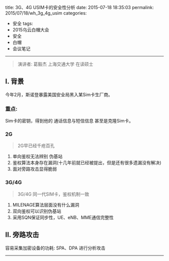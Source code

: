 title: 3G、4G USIM卡的安全性分析
date: 2015-07-18 18:35:03
permalink: 2015/07/18/wh_3g_4g_usim
categories:
- 安全
tags:
- 2015乌云白帽大会
- 安全
- 白帽
- 会议笔记

---

> 演讲者: 葛毅杰
> 上海交通大学 在读硕士

## I. 背景

今年2月，斯诺登暴露美国安全局黑入某Sim卡生厂商。

<!--more-->
### 重点:

Sim卡的密钥，得到他的 通话信息与短信信息 甚至是克隆Sim卡。

### 2G

> 2G早已经千疮百孔

1. 单向鉴权无法辨别 伪基站
2. 鉴权算法本身存在漏洞(十几年前就已经被提出，但是还有很多遗漏没有解决)
3. 面对旁路攻击显得脆弱


### 3G/4G

> 3G/4G 同一代SIM卡，鉴权机制一致

1. MILENAGE算法层面没有什么漏洞
2. 双向鉴权可以识别伪基站
3. 采用SQN保证同步性，UE、eNB、MME通信完整性


## II. 旁路攻击

容易采集加密设备的功耗: SPA、DPA 进行分析攻击

---
